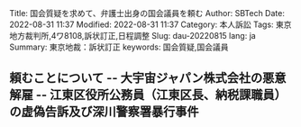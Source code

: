 Title: 国会質疑を求めて、弁護士出身の国会議員を頼む
Author: SBTech
Date: 2022-08-31 11:37
Modified: 2022-08-31 11:37
Category: 本人訴訟
Tags: 東京地方裁判所,4ワ8108,訴状訂正,日程調整
Slug: dau-20220815
lang: ja
Summary: 東京地裁：訴状訂正
keywords: 国会質疑,国会議員

頼むことについて
-- 大宇宙ジャパン株式会社の悪意解雇
-- 江東区役所公務員（江東区長、納税課職員）の虚偽告訴及び深川警察署暴行事件
-- 
